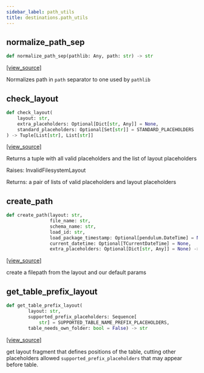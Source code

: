 ```yaml
---
sidebar_label: path_utils
title: destinations.path_utils
---
```


## normalize\_path\_sep

```python
def normalize_path_sep(pathlib: Any, path: str) -> str
```

[[view_source]](https://github.com/dlt-hub/dlt/blob/9857029af018a582dd24da4070562f58bb7e9fc5/dlt/destinations/path_utils.py#L78)

Normalizes path in `path` separator to one used by `pathlib`

## check\_layout

```python
def check_layout(
    layout: str,
    extra_placeholders: Optional[Dict[str, Any]] = None,
    standard_placeholders: Optional[Set[str]] = STANDARD_PLACEHOLDERS
) -> Tuple[List[str], List[str]]
```

[[view_source]](https://github.com/dlt-hub/dlt/blob/9857029af018a582dd24da4070562f58bb7e9fc5/dlt/destinations/path_utils.py#L176)

Returns a tuple with all valid placeholders and the list of layout placeholders

Raises: InvalidFilesystemLayout

Returns: a pair of lists of valid placeholders and layout placeholders

## create\_path

```python
def create_path(layout: str,
                file_name: str,
                schema_name: str,
                load_id: str,
                load_package_timestamp: Optional[pendulum.DateTime] = None,
                current_datetime: Optional[TCurrentDateTime] = None,
                extra_placeholders: Optional[Dict[str, Any]] = None) -> str
```

[[view_source]](https://github.com/dlt-hub/dlt/blob/9857029af018a582dd24da4070562f58bb7e9fc5/dlt/destinations/path_utils.py#L212)

create a filepath from the layout and our default params

## get\_table\_prefix\_layout

```python
def get_table_prefix_layout(
        layout: str,
        supported_prefix_placeholders: Sequence[
            str] = SUPPORTED_TABLE_NAME_PREFIX_PLACEHOLDERS,
        table_needs_own_folder: bool = False) -> str
```

[[view_source]](https://github.com/dlt-hub/dlt/blob/9857029af018a582dd24da4070562f58bb7e9fc5/dlt/destinations/path_utils.py#L248)

get layout fragment that defines positions of the table, cutting other placeholders
allowed `supported_prefix_placeholders` that may appear before table.

